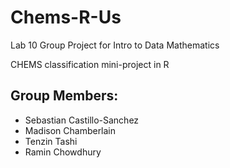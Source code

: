 # Chems-R-Us
Lab 10 Group Project for Intro to Data Mathematics

CHEMS classification mini-project in R

## Group Members:
* Sebastian Castillo-Sanchez
* Madison Chamberlain
* Tenzin Tashi
* Ramin Chowdhury
